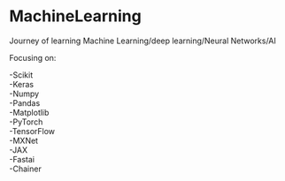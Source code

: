 # MachineLearning
Journey of learning Machine Learning/deep learning/Neural Networks/AI  

Focusing on:  

  -Scikit  
  -Keras  
  -Numpy  
  -Pandas  
  -Matplotlib  
  -PyTorch  
  -TensorFlow  
  -MXNet  
  -JAX  
  -Fastai  
  -Chainer  
